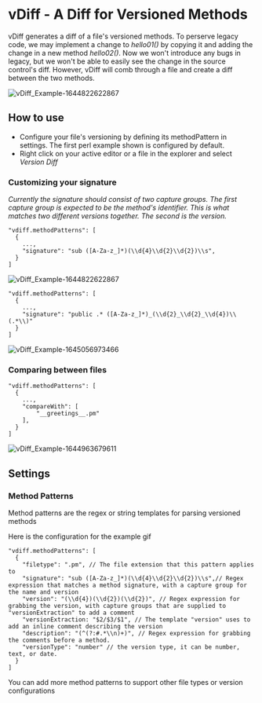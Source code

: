 # vDiff - A Diff for Versioned Methods
vDiff generates a diff of a file's versioned methods. To perserve legacy code, we may implement a change to _hello01()_ by copying it and adding the change in a new method _hello02()_. Now we won't introduce any bugs in legacy, but we won't be able to easily see the change in the source control's diff. However, vDiff will comb through a file and create a diff between the two methods. 

![vDiff_Example-1644822622867](https://user-images.githubusercontent.com/21265432/153816493-b20566b0-d1f7-4bac-8561-c6148418900e.gif)

## How to use
- Configure your file's versioning by defining its methodPattern in settings. The first perl example shown is configured by default. 
- Right click on your active editor or a file in the explorer and select _Version Diff_

### Customizing your signature
_Currently the signature should consist of two capture groups. The first capture group is expected to be the method's identifier. This is what matches two different versions together. The second is the version._
```
"vdiff.methodPatterns": [
  {
    ...,
    "signature": "sub ([A-Za-z_]*)(\\d{4}\\d{2}\\d{2})\\s",
  }
]
```
![vDiff_Example-1644822622867](https://user-images.githubusercontent.com/21265432/153816493-b20566b0-d1f7-4bac-8561-c6148418900e.gif)

```
"vdiff.methodPatterns": [
  {
    ...,
    "signature": "public .* ([A-Za-z_]*)_(\\d{2}_\\d{2}_\\d{4})\\(.*\\)"
  }
]
```
![vDiff_Example-1645056973466](https://user-images.githubusercontent.com/21265432/154379420-4abf8fd8-9540-41bc-85f5-250ac768113a.gif)

### Comparing between files
```
"vdiff.methodPatterns": [
  {
    ...,           
    "compareWith": [
        "__greetings__.pm"
    ],
  }
]
```
![vDiff_Example-1644963679611](https://user-images.githubusercontent.com/21265432/154159635-0cb2dde7-c0aa-4820-bf88-44e7250231b0.gif)


## Settings

### Method Patterns
Method patterns are the regex or string templates for parsing versioned methods

Here is the configuration for the example gif
```
"vdiff.methodPatterns": [
  {
    "filetype": ".pm", // The file extension that this pattern applies to
    "signature": "sub ([A-Za-z_]*)(\\d{4}\\d{2}\\d{2})\\s",// Regex expression that matches a method signature, with a capture group for the name and version
    "version": "(\\d{4})(\\d{2})(\\d{2})", // Regex expression for grabbing the version, with capture groups that are supplied to "versionExtraction" to add a comment
    "versionExtraction: "$2/$3/$1", // The template "version" uses to add an inline comment describing the version
    "description": "(^(?:#.*\\n)+)", // Regex expression for grabbing the comments before a method. 
    "versionType": "number" // the version type, it can be number, text, or date.
  }
]
```

You can add more method patterns to support other file types or version configurations
